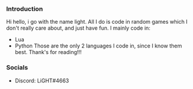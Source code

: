### Introduction
Hi hello, i go with the name light. All I do is code in random games which I don't really care about, and just have fun. I mainly code in:
* Lua
* Python
Those are the only 2 languages I code in, since I know them best. Thank's for reading!!!

### Socials
* Discord: LiGHT#4663

